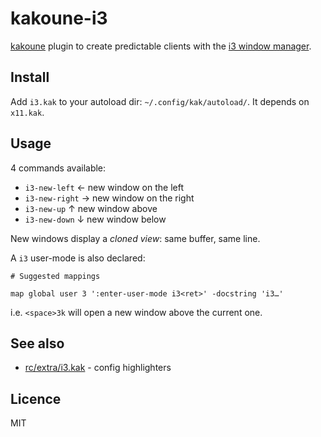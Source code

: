 # kakoune-i3

[kakoune](http://kakoune.org) plugin to create predictable clients with the [i3 window manager](http://i3wm.org/).

## Install

Add `i3.kak` to your autoload dir: `~/.config/kak/autoload/`.
It depends on `x11.kak`.

## Usage

4 commands available:

- `i3-new-left` ← new window on the left
- `i3-new-right` → new window on the right
- `i3-new-up` ↑ new window above
- `i3-new-down` ↓ new window below

New windows display a *cloned view*: same buffer, same line.

A `i3` user-mode is also declared:

```
# Suggested mappings

map global user 3 ':enter-user-mode i3<ret>' -docstring 'i3…'
```

i.e. `<space>3k` will open a new window above the current one.

## See also

- [rc/extra/i3.kak](https://github.com/mawww/kakoune/blob/master/rc/extra/i3.kak) - config highlighters

## Licence

MIT
